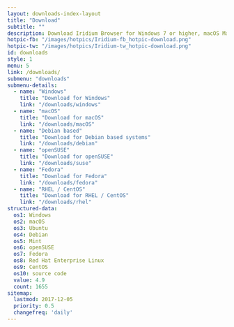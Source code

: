 ```yaml
---
layout: downloads-index-layout
title: "Download"
subtitle: ""
description: Download Iridium Browser for Windows 7 or higher, macOS Mavericks 10.9 or higher, Debian based systems, OpenSUSE 42.2, 42.3 and Tumbleweed, Fedora 25,26 and 27, Red Hat Enterprise Linux 7 / CentOS 7 or higher.
hotpic-fb: "/images/hotpics/Iridium-fb_hotpic-download.png"
hotpic-tw: "/images/hotpics/Iridium-tw_hotpic-download.png"
id: downloads
style: 1
menu: 5
link: /downloads/
submenu: "downloads"
submenu-details:
  - name: "Windows"
    title: "Download for Windows"
    link: "/downloads/windows"
  - name: "macOS"
    title: "Download for macOS"
    link: "/downloads/macOS"
  - name: "Debian based"
    title: "Download for Debian based systems"
    link: "/downloads/debian"
  - name: "openSUSE"
    title: "Download for openSUSE"
    link: "/downloads/suse"
  - name: "Fedora"
    title: "Download for Fedora"
    link: "/downloads/fedora"
  - name: "RHEL / CentOS"
    title: "Download for RHEL / CentOS"
    link: "/downloads/rhel"
structured-data:
  os1: Windows
  os2: macOS
  os3: Ubuntu
  os4: Debian
  os5: Mint
  os6: openSUSE
  os7: Fedora
  os8: Red Hat Enterprise Linux
  os9: CentOS
  os10: source code
  value: 4.9
  count: 1655
sitemap:
  lastmod: 2017-12-05
  priority: 0.5
  changefreq: 'daily'
---
```


